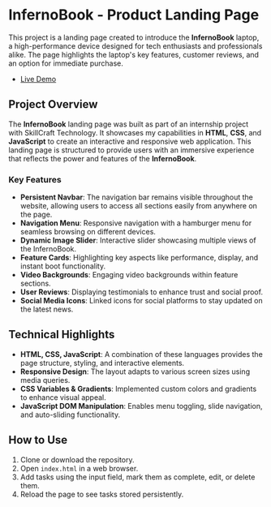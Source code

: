 # InfernoBook - Product Landing Page

This project is a landing page created to introduce the **InfernoBook** laptop, a high-performance device designed for tech enthusiasts and professionals alike. The page highlights the laptop's key features, customer reviews, and an option for immediate purchase.
- [Live Demo](http://infernobook.devbyabhishek.infinityfreeapp.com)

## Project Overview

The **InfernoBook** landing page was built as part of an internship project with SkillCraft Technology. It showcases my capabilities in **HTML**, **CSS**, and **JavaScript** to create an interactive and responsive web application. This landing page is structured to provide users with an immersive experience that reflects the power and features of the **InfernoBook**.

### Key Features

- **Persistent Navbar**: The navigation bar remains visible throughout the website, allowing users to access all sections easily from anywhere on the page.
- **Navigation Menu**: Responsive navigation with a hamburger menu for seamless browsing on different devices.
- **Dynamic Image Slider**: Interactive slider showcasing multiple views of the InfernoBook.
- **Feature Cards**: Highlighting key aspects like performance, display, and instant boot functionality.
- **Video Backgrounds**: Engaging video backgrounds within feature sections.
- **User Reviews**: Displaying testimonials to enhance trust and social proof.
- **Social Media Icons**: Linked icons for social platforms to stay updated on the latest news.

## Technical Highlights

- **HTML, CSS, JavaScript**: A combination of these languages provides the page structure, styling, and interactive elements.
- **Responsive Design**: The layout adapts to various screen sizes using media queries.
- **CSS Variables & Gradients**: Implemented custom colors and gradients to enhance visual appeal.
- **JavaScript DOM Manipulation**: Enables menu toggling, slide navigation, and auto-sliding functionality.

## How to Use
1. Clone or download the repository.
2. Open `index.html` in a web browser.
3. Add tasks using the input field, mark them as complete, edit, or delete them.
4. Reload the page to see tasks stored persistently.
